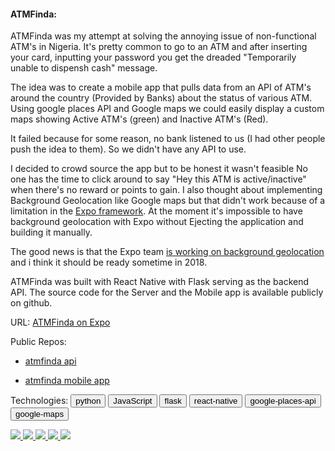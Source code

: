 <h4 class="text-underline">ATMFinda: </h4>

ATMFinda was my attempt at solving the annoying issue of non-functional ATM's in Nigeria. It's pretty common to go to an ATM and after inserting your card, inputting your password you get the dreaded "Temporarily unable to dispensh cash" message.

The idea was to create a mobile app that pulls data from an API of ATM's around the country (Provided by Banks) about the status of various ATM.
Using google places API and Google maps we could easily display a custom maps showing Active ATM's (green) and Inactive ATM's (Red).

It failed because for some reason, no bank listened to us (I had other people push the idea to them). So we didn't have any API to use.

I decided to crowd source the app but to be honest it wasn't feasible No one has the time to click around to say "Hey this ATM is active/inactive" when there's no reward or points to gain. I also thought about implementing Background Geolocation like Google maps but that didn't work because of a limitation in the [Expo framework](expo.io). At the moment it's impossible to have background geolocation with Expo without Ejecting the application and building it manually.

The good news is that the Expo team [is working on background geolocation](https://expo.canny.io/feature-requests/p/background-location-tracking) and i think it should be ready sometime in 2018.

ATMFinda was built with React Native with Flask serving as the backend API. The source code for the Server and the Mobile app is available publicly on github.

URL: [ATMFinda on Expo](https://expo.io/@danidee/atmfinda)

Public Repos:

- [atmfinda api](https://github.com/danidee10/atmfinda-api">atmfinda-api)

- [atmfinda mobile app](https://github.com/danidee10/atmfinda)

Technologies:
<button class="btn btn-ghost tag">python</button>
<button class="btn btn-ghost tag">JavaScript</button>
<button class="btn btn-ghost tag">flask</button>
<button class="btn btn-ghost tag">react-native</button>
<button class="btn btn-ghost tag">google-places-api</button>
<button class="btn btn-ghost tag">google-maps</button>

<a class="project-link" href="../images/about/projects/atmfinda.png" data-lightbox="atmfinda">
<img src="../images/about/projects/atmfinda.png" />
</a>
<a class="project-link" href="../images/about/projects/atmfinda2.png" data-lightbox="atmfinda">
<img src="../images/about/projects/atmfinda2.png" />
</a>
<a class="project-link" href="../images/about/projects/atmfinda3.png" data-lightbox="atmfinda">
<img src="../images/about/projects/atmfinda3.png" />
</a>
<a class="project-link" href="../images/about/projects/atmfinda4.png" data-lightbox="atmfinda">
<img src="../images/about/projects/atmfinda4.png" />
</a>
<a class="project-link" href="../images/about/projects/atmfinda5.png" data-lightbox="atmfinda">
<img src="../images/about/projects/atmfinda5.png" />
</a>
</p>